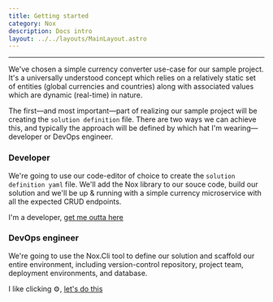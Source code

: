 ```yaml
---
title: Getting started
category: Nox
description: Docs intro
layout: ../../layouts/MainLayout.astro
---
```

***
We've chosen a simple currency converter use-case for our sample project. It's a universally understood concept which relies on a relatively static set of entities (global currencies and countries) along with associated values which are dynamic (real-time) in nature.

The first—and most important—part of realizing our sample project will be creating the `solution definition` file. There are two ways we can achieve this, and typically the approach will be defined by which hat I'm wearing—developer or DevOps engineer.

### Developer
We're going to use our code-editor of choice to create the `solution definition yaml` file. We'll add the Nox library to our souce code, build our solution and we'll be up & running with a simple currency microservice with all the expected CRUD endpoints.

I'm a developer, [get me outta here](./nox-lib-quick-start-project)

### DevOps engineer
We're going to use the Nox.Cli tool to define our solution and scaffold our entire environment, including version-control repository, project team, deployment environments, and database.

I like clicking ⚙️, [let's do this](./nox-cli-installation)